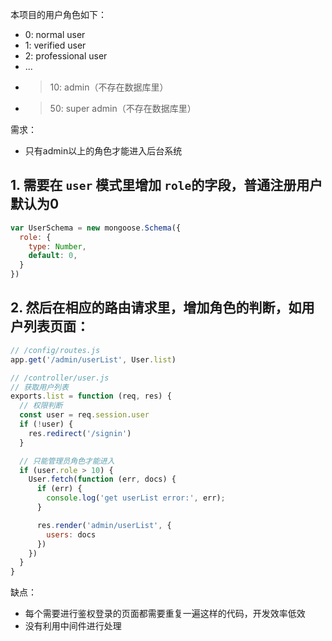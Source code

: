 本项目的用户角色如下：
* 0: normal user
* 1: verified user
* 2: professional user
* ...
* >10: admin（不存在数据库里）
* >50: super admin（不存在数据库里）

需求：
* 只有admin以上的角色才能进入后台系统


## 1. 需要在 `user` 模式里增加 `role`的字段，普通注册用户默认为0

```js
var UserSchema = new mongoose.Schema({
  role: {
    type: Number,
    default: 0,
  }
})
```

## 2. 然后在相应的路由请求里，增加角色的判断，如用户列表页面：

```js
// /config/routes.js
app.get('/admin/userList', User.list)
```

```js
// /controller/user.js
// 获取用户列表
exports.list = function (req, res) {
  // 权限判断
  const user = req.session.user
  if (!user) {
    res.redirect('/signin')
  }

  // 只能管理员角色才能进入
  if (user.role > 10) {
    User.fetch(function (err, docs) {
      if (err) {
        console.log('get userList error:', err);
      }

      res.render('admin/userList', {
        users: docs
      })
    })
  }
}
```

缺点：
- 每个需要进行鉴权登录的页面都需要重复一遍这样的代码，开发效率低效
- 没有利用中间件进行处理
